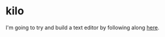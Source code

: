 # kilo

I'm going to try and build a text editor by following along [here](https://viewsourcecode.org/snaptoken/kilo/index.html).
